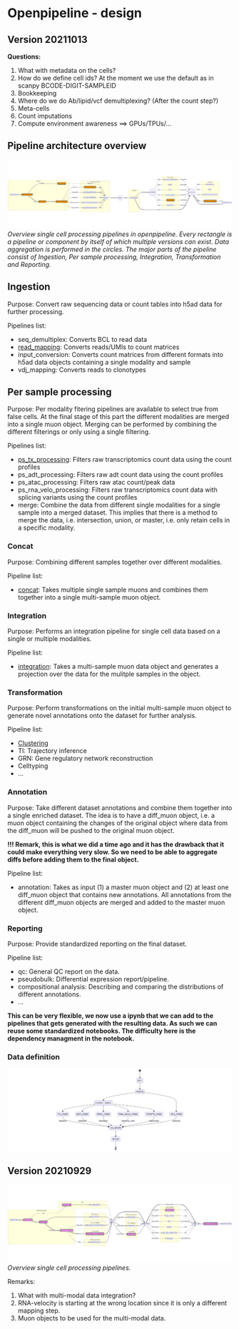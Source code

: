 # Openpipeline - design 
## Version 20211013


__Questions:__

1. What with metadata on the cells?
2. How do we define cell ids? At the moment we use the default as in scanpy BCODE-DIGIT-SAMPLEID
3. Bookkeeping
4. Where do we do Ab/lipid/vcf demultiplexing? (After the count step?)
5. Meta-cells
6. Count imputations
7. Compute environment awareness ==> GPUs/TPUs/...

## Pipeline architecture overview

![Global overview](figures/pipelines-target-p3.png)
_Overview single cell processing pipelines in openpipeline. Every rectangle is a pipeline or component by itself of which multiple versions can exist. Data aggregation is performed in the circles. The major parts of the pipeline consist of Ingestion, Per sample processing, Integration, Transformation and Reporting._ 


## Ingestion

Purpose: Convert raw sequencing data or count tables into h5ad data for further processing. 

Pipelines list: 
- seq_demultiplex: Converts BCL to read data
- [read_mapping](pipeline/read_mapping.md): Converts reads/UMIs to count matrices
- input_conversion: Converts count matrices from different formats into h5ad data objects containing a single modality and sample
- vdj_mapping: Converts reads to clonotypes

## Per sample processing

Purpose: Per modality fitering pipelines are available to select true from false cells. At the final stage of this part the different modalities are merged into a single muon object. Merging can be performed by combining the different filterings or only using a single filtering.

Pipelines list: 
- [ps_tx_processing](pipeline/ps_tx_processing.md): Filters raw transcriptomics count data using the count profiles
- ps_adt_processing: Filters raw adt count data using the count profiles
- ps_atac_processing: Filters raw atac count/peak data 
- ps_rna_velo_processing: Filters raw transcriptomics count data with splicing variants using the count profiles 
- merge: Combine the data from different single modalities for a single sample into a merged dataset. This implies that there is a method to merge the data, i.e. intersection, union, or master, i.e. only retain cells in a specific modality.

### Concat

Purpose: Combining different samples together over different modalities.

Pipeline list: 
- [concat](pipeline/concat.md): Takes multiple single sample muons and combines them together into a single multi-sample muon object.

### Integration

Purpose: Performs an integration pipeline for single cell data based on a single or multiple modalities. 

Pipeline list: 
- [integration](pipeline/integration.md): Takes a multi-sample muon data object and generates a projection over the data for the mulitple samples in the object.

### Transformation

Purpose: Perform transformations on the initial multi-sample muon object to generate novel annotations onto the dataset for further analysis.

Pipeline list:
- [Clustering](pipeline/clustering.md)
- TI: Trajectory inference
- GRN: Gene regulatory network reconstruction
- Celltyping
- ...


### Annotation

Purpose: Take different dataset annotations and combine them together into a single enriched dataset. The idea is to have a diff_muon object, i.e. a muon object containing the changes of the original object where data from the diff_muon will be pushed to the original muon object. 

__!!! Remark, this is what we did a time ago and it has the drawback that it could make everything very slow. So we need to be able to aggregate diffs before adding them to the final object.__

Pipeline list:
- annotation: Takes as input (1) a master muon object and (2) at least one diff_muon object that contains new annotations. All annotations from the different diff_muon objects are merged and added to the master muon object.


### Reporting

Purpose: Provide standardized reporting on the final dataset.

Pipeline list: 
- qc: General QC report on the data.
- pseudobulk: Differential expression report/pipeline.
- compositional analysis: Describing and comparing the distributions of different annotations. 
- ...

__This can be very flexible, we now use a ipynb that we can add to the pipelines that gets generated with the resulting data. As such we can reuse some standardized notebooks. The difficulty here is the dependency managment in the notebook.__


### Data definition

![Data flow overview](figures/data-flow.png)

## Version 20210929

![Overview single cell processing pipelines - version 20210919](figures/pipelines-target-p1.png)
_Overview single cell processing pipelines._

Remarks:
1. What with multi-modal data integration? 
2. RNA-velocity is starting at the wrong location since it is only a different mapping step.
3. Muon objects to be used for the multi-modal data.


